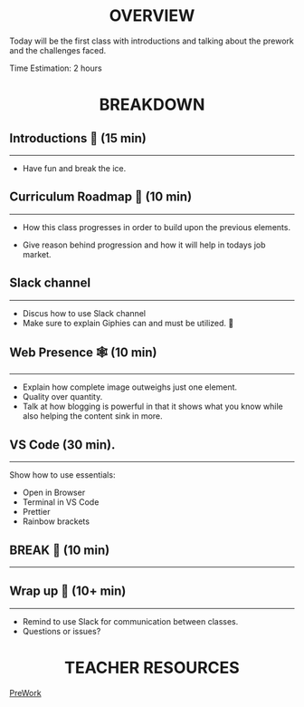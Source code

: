 <h1 align="center">OVERVIEW</h1>

Today will be the first class with introductions and talking about the prework and the challenges faced.

Time Estimation: 2 hours

<h1 align="center">BREAKDOWN</h1>

## **Introductions** 👋 (15 min)

---

- Have fun and break the ice.

## **Curriculum Roadmap** 🚗 (10 min)

---

- How this class progresses in order to build upon the previous elements.

- Give reason behind progression and how it will help in todays job market.

## **Slack channel**

---

- Discus how to use Slack channel
- Make sure to explain Giphies can and must be utilized. 🤣

## **Web Presence** 🕸️ (10 min)

---

- Explain how complete image outweighs just one element.
- Quality over quantity.
- Talk at how blogging is powerful in that it shows what you know while also helping the content sink in more.

## **VS Code** (30 min).

---

Show how to use essentials:

- Open in Browser
- Terminal in VS Code
- Prettier
- Rainbow brackets

## **BREAK** 🥂 (10 min)

---

## **Wrap up** 👋 (10+ min)

---

- Remind to use Slack for communication between classes.
- Questions or issues?

<h1 align="center">TEACHER RESOURCES</h1>

[PreWork](https://github.com/Vets-Who-Code/prework)
